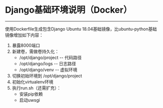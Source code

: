# Django基础环境说明（Docker）

------

使用Dockerfile生成包含Django Ubuntu 18.04基础镜像，比ubuntu-python基础镜像增加如下内容：
1. 暴露8000端口
2. 新建卷，需做卷持久化：
    * /opt/django/project -- 代码路径
    * /opt/django/logs    -- 日志路径
    * /opt/django/venv    -- 虚拟环境
3. 切换初始环境到 /opt/django/project
4. 初始化virtualenv环境
5. 执行run.sh（还需扩充）：
    * 安装pip依赖
    * 启动uwsgi
